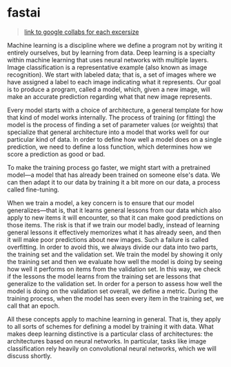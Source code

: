 # fastai

> [link to google collabs for each excersize](https://drive.google.com/drive/search?q=owner:me%20(type:application/vnd.google.colaboratory%20||%20type:application/vnd.google.colab))

Machine learning is a discipline where we define a program not by writing it entirely ourselves, but by learning from data. Deep learning is a specialty within machine learning that uses neural networks with multiple layers. Image classification is a representative example (also known as image recognition). We start with labeled data; that is, a set of images where we have assigned a label to each image indicating what it represents. Our goal is to produce a program, called a model, which, given a new image, will make an accurate prediction regarding what that new image represents.

Every model starts with a choice of architecture, a general template for how that kind of model works internally. The process of training (or fitting) the model is the process of finding a set of parameter values (or weights) that specialize that general architecture into a model that works well for our particular kind of data. In order to define how well a model does on a single prediction, we need to define a loss function, which determines how we score a prediction as good or bad.

To make the training process go faster, we might start with a pretrained model—a model that has already been trained on someone else's data. We can then adapt it to our data by training it a bit more on our data, a process called fine-tuning.

When we train a model, a key concern is to ensure that our model generalizes—that is, that it learns general lessons from our data which also apply to new items it will encounter, so that it can make good predictions on those items. The risk is that if we train our model badly, instead of learning general lessons it effectively memorizes what it has already seen, and then it will make poor predictions about new images. Such a failure is called overfitting. In order to avoid this, we always divide our data into two parts, the training set and the validation set. We train the model by showing it only the training set and then we evaluate how well the model is doing by seeing how well it performs on items from the validation set. In this way, we check if the lessons the model learns from the training set are lessons that generalize to the validation set. In order for a person to assess how well the model is doing on the validation set overall, we define a metric. During the training process, when the model has seen every item in the training set, we call that an epoch.

All these concepts apply to machine learning in general. That is, they apply to all sorts of schemes for defining a model by training it with data. What makes deep learning distinctive is a particular class of architectures: the architectures based on neural networks. In particular, tasks like image classification rely heavily on convolutional neural networks, which we will discuss shortly.
